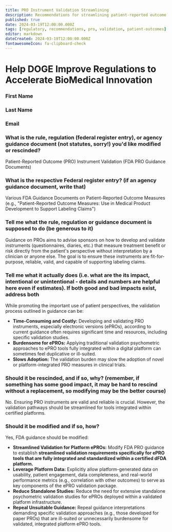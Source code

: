 ```yaml
---
title: PRO Instrument Validation Streamlining
description: Recommendations for streamlining patient-reported outcome instrument validation in dFDA context
published: true
date: 2024-03-19T12:00:00.000Z
tags: [regulatory, recommendations, pro, validation, patient-outcomes]
editor: markdown
dateCreated: 2024-03-19T12:00:00.000Z
fontawesomeIcon: fa-clipboard-check
---
```


# Help DOGE Improve Regulations to Accelerate BioMedical Innovation

### First Name

### Last Name

### Email

### What is the rule, regulation (federal register entry), or agency guidance document (not statutes, sorry!) you'd like modified or rescinded?

Patient-Reported Outcome (PRO) Instrument Validation (FDA PRO Guidance Documents)

### What is the respective Federal register entry? (if an agency guidance document, write that)

Various FDA Guidance Documents on Patient-Reported Outcome Measures (e.g., "Patient-Reported Outcome Measures: Use in Medical Product Development to Support Labeling Claims")

### Tell me what the rule, regulation or guidance document is supposed to do (be generous to it)

Guidance on PROs aims to advise sponsors on how to develop and validate instruments (questionnaires, diaries, etc.) that measure treatment benefit or risk directly from the patient's perspective without interpretation by a clinician or anyone else. The goal is to ensure these instruments are fit-for-purpose, reliable, valid, and capable of supporting labeling claims.

### Tell me what it actually does (i.e. what are the its impact, intentional or unintentional - details and numbers are helpful here even if estimates). If both good and bad impacts exist, address both

While promoting the important use of patient perspectives, the validation process outlined in guidance can be:

* **Time-Consuming and Costly:** Developing and validating PRO instruments, especially electronic versions (ePROs), according to current guidance often requires significant time and resources, including specific validation studies.
* **Burdensome for ePROs:** Applying traditional validation psychometric approaches to ePRO tools fully integrated within a digital platform can sometimes feel duplicative or ill-suited.
* **Slows Adoption:** The validation burden may slow the adoption of novel or platform-integrated PRO measures in clinical trials.

### Should it be rescinded, and if so, why? (remember, if something has some good impact, it may be hard to rescind without a replacement, so modifying may be the better course)

No. Ensuring PRO instruments are valid and reliable is crucial. However, the validation pathways should be streamlined for tools integrated within certified platforms.

### Should it be modified and if so, how?

Yes, FDA guidance should be modified:

* **Streamlined Validation for Platform ePROs:** Modify FDA PRO guidance to establish **streamlined validation requirements specifically for ePRO tools that are fully integrated and standardized within a certified dFDA platform.**
* **Leverage Platform Data:** Explicitly allow platform-generated data on usability, patient engagement, data completeness, and real-world performance metrics (e.g., correlation with other outcomes) to serve as key components of the ePRO validation package.
* **Reduce Standalone Studies:** Reduce the need for extensive standalone psychometric validation studies for ePROs deployed within a validated platform infrastructure.
* **Repeal Unsuitable Guidance:** Repeal guidance interpretations demanding specific validation approaches (e.g., those developed for paper PROs) that are ill-suited or unnecessarily burdensome for validated, integrated platform ePRO tools.
